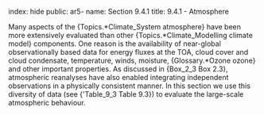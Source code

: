 index: hide
public: ar5-
name: Section 9.4.1
title: 9.4.1 - Atmosphere

Many aspects of the {Topics.*Climate_System atmosphere} have been more extensively evaluated than other {Topics.*Climate_Modelling climate model} components. One reason is the availability of near-global observationally based data for energy fluxes at the TOA, cloud cover and cloud condensate, temperature, winds, moisture, {Glossary.*Ozone ozone} and other important properties. As discussed in {Box_2_3 Box 2.3}, atmospheric reanalyses have also enabled integrating independent observations in a physically consistent manner. In this section we use this diversity of data (see {'Table_9_3 Table 9.3}) to evaluate the large-scale atmospheric behaviour.
